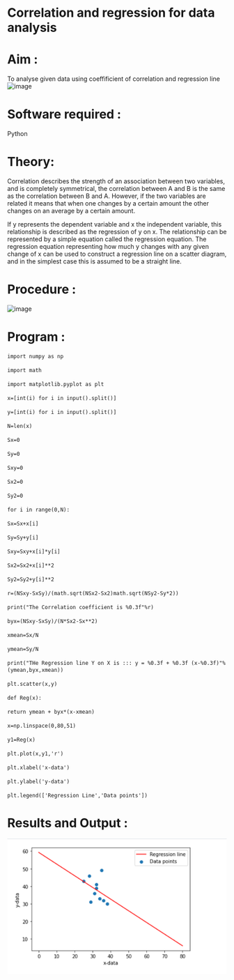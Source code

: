 # Correlation and regression for data analysis
# Aim : 

To analyse given data using coeffificient of correlation and regression line
![image](https://user-images.githubusercontent.com/104613195/168224136-d6b64e64-7d3d-4775-9337-c8f96fe41f2d.png)


# Software required :  

Python

# Theory:

Correlation describes the strength of an association between two variables, and is completely symmetrical, the correlation between A and B is the same as the correlation between B and A. However, if the two variables are related it means that when one changes by a certain amount the other changes on an average by a certain amount.  

If y represents the dependent variable and x the independent variable, this relationship is described as the regression of y on x. The relationship can be represented by a simple equation called the regression equation. The regression equation representing how much y changes with any given change of x can be used to construct a regression line on a scatter diagram, and in the simplest case this is assumed to be a straight line.

# Procedure :

![image](https://user-images.githubusercontent.com/104613195/168225866-ac8f6610-bdc3-4ac2-a24e-2b24ba08e189.png)

# Program :
~~~
import numpy as np

import math

import matplotlib.pyplot as plt

x=[int(i) for i in input().split()]

y=[int(i) for i in input().split()]

N=len(x)

Sx=0

Sy=0

Sxy=0

Sx2=0

Sy2=0

for i in range(0,N):

Sx=Sx+x[i]

Sy=Sy+y[i]

Sxy=Sxy+x[i]*y[i]

Sx2=Sx2+x[i]**2

Sy2=Sy2+y[i]**2

r=(NSxy-SxSy)/(math.sqrt(NSx2-Sx2)math.sqrt(NSy2-Sy*2))

print("The Correlation coefficient is %0.3f"%r)

byx=(NSxy-SxSy)/(N*Sx2-Sx**2)

xmean=Sx/N

ymean=Sy/N

print("THe Regression line Y on X is ::: y = %0.3f + %0.3f (x-%0.3f)"%(ymean,byx,xmean))

plt.scatter(x,y)

def Reg(x):

return ymean + byx*(x-xmean)

x=np.linspace(0,80,51)

y1=Reg(x)

plt.plot(x,y1,'r')

plt.xlabel('x-data')

plt.ylabel('y-data')

plt.legend(['Regression Line','Data points'])

~~~



# Results and Output : 
![output](1.png)

